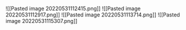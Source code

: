 ![[Pasted image 20220531112415.png]]
![[Pasted image 20220531112917.png]]
![[Pasted image 20220531113714.png]]
![[Pasted image 20220531115307.png]]